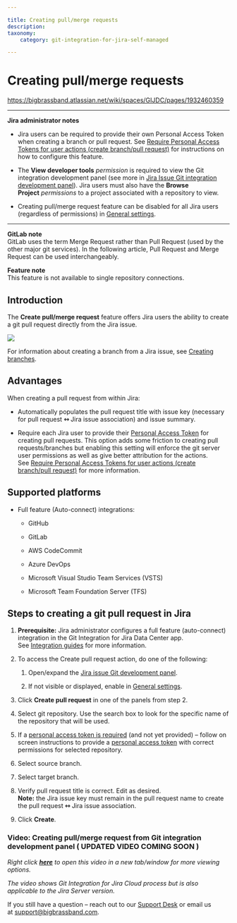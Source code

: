 ```yaml
---

title: Creating pull/merge requests
description:
taxonomy:
    category: git-integration-for-jira-self-managed

---
```


# Creating pull/merge requests

<https://bigbrassband.atlassian.net/wiki/spaces/GIJDC/pages/1932460359>

* * *

**Jira administrator notes**

*   Jira users can be required to provide their own Personal Access Token when creating a branch or pull request. See [Require Personal Access Tokens for user actions (create branch/pull request)](/wiki/spaces/GIJDC/pages/317390849) for instructions on how to configure this feature.
    
*   The **View developer tools** _permission_ is required to view the Git integration development panel (see more in [Jira Issue Git integration development panel](/wiki/spaces/GIJDC/pages/1930399012/Jira+Git+integration+development+panel)). Jira users must also have the **Browse Project** _permissions_ to a project associated with a repository to view.
    
*   Creating pull/merge request feature can be disabled for all Jira users (regardless of permissions) in [General settings](/wiki/spaces/GIJDC/pages/1207828745).
    

* * *

**GitLab note**  
GitLab uses the term Merge Request rather than Pull Request (used by the other major git services). In the following article, Pull Request and Merge Request can be used interchangeably.

**Feature note**  
This feature is not available to single repository connections.

## Introduction

The **Create pull/merge request** feature offers Jira users the ability to create a git pull request directly from the Jira issue.

![](https://bigbrassband.atlassian.net/wiki/download/attachments/1932460359/gitserver-create-pull-merge-req-dlg.png?version=1&modificationDate=1630670055055&cacheVersion=1&api=v2)

For information about creating a branch from a Jira issue, see [Creating branches](/wiki/spaces/GIJDC/pages/1932460323/Creating+branches).

## Advantages

When creating a pull request from within Jira: 

*   Automatically populates the pull request title with issue key (necessary for pull request **⇿** Jira issue association) and issue summary.
    
*   Require each Jira user to provide their [Personal Access Token](/wiki/spaces/GIJDC/pages/107380737/Creating+Personal+Access+Tokens) for creating pull requests. This option adds some friction to creating pull requests/branches but enabling this setting will enforce the git server user permissions as well as give better attribution for the actions. See [Require Personal Access Tokens for user actions (create branch/pull request)](/wiki/spaces/GIJDC/pages/317390849) for more information.
    

## Supported platforms

*   Full feature (Auto-connect) integrations:
    
    *   GitHub
        
    *   GitLab
        
    *   AWS CodeCommit
        
    *   Azure DevOps
        
    *   Microsoft Visual Studio Team Services (VSTS)
        
    *   Microsoft Team Foundation Server (TFS)
        

## Steps to creating a git pull request in Jira

1.  **Prerequisite:** Jira administrator configures a full feature (auto-connect) integration in the Git Integration for Jira Data Center app.  See [Integration guides](/wiki/spaces/GIJDC/pages/92176395/Integration+Guides) for more information.
    
2.  To access the Create pull request action, do one of the following:
    
    1.  Open/expand the [Jira issue Git development panel](/wiki/spaces/GIJDC/pages/1930399012/Jira+Git+integration+development+panel).
        
    2.  If not visible or displayed, enable in [General settings](/wiki/spaces/GIJDC/pages/1207828745).
        
3.  Click **Create pull request** in one of the panels from step 2.
    
4.  Select git repository. Use the search box to look for the specific name of the repository that will be used.
    
5.  If a [personal access token is required](/wiki/spaces/GIJDC/pages/317390849) (and not yet provided) – follow on screen instructions to provide a [personal access token](/wiki/spaces/GIJDC/pages/107380737/Creating+Personal+Access+Tokens) with correct permissions for selected repository.
    
6.  Select source branch.
    
7.  Select target branch.
    
8.  Verify pull request title is correct. Edit as desired.  
    **Note:** the Jira issue key must remain in the pull request name to create the pull request **⇿** Jira issue association.
    
9.  Click **Create**.
    

### Video: Creating pull/merge request from Git integration development panel ( UPDATED VIDEO COMING SOON )

_Right click_ [_**here**_](https://bigbrassband.wistia.com/medias/rsccl5wxps) _to open this video in a new tab/window for more viewing options._

_The video shows Git Integration for Jira Cloud process but is also applicable to the Jira Server version._  

If you still have a question – reach out to our [Support Desk](https://bigbrassband.atlassian.net/servicedesk/customer/portals) or email us at [support@bigbrassband.com](mailto:support@bigbrassband.com).